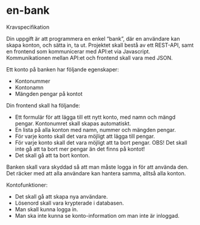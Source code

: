 # en-bank
Kravspecifikation

Din uppgift är att programmera en enkel “bank”, där en användare kan skapa konton, och sätta in, ta ut. 
Projektet skall bestå av ett REST-API, samt en frontend som kommunicerar med API:et via Javascript.
Kommunikationen mellan API:et och frontend skall vara med JSON.  

Ett konto på banken har följande egenskaper:
- Kontonummer
- Kontonamn
- Mängden pengar på kontot

Din frontend skall ha följande:
- Ett formulär för att lägga till ett nytt konto, med namn och mängd pengar. Kontonumret skall skapas automatiskt. 
- En lista på alla konton med namn, nummer och mängden pengar. 
- För varje konto skall det vara möjligt att lägga till pengar. 
- För varje konto skall det vara möjligt att ta bort pengar. OBS! Det skall inte gå att ta bort mer pengar än det finns på kontot!
- Det skall gå att ta bort konton.

Banken skall vara skyddad så att man måste logga in för att använda den. 
Det räcker med att alla användare kan hantera samma, alltså alla konton.

Kontofunktioner:
- Det skall gå att skapa nya användare.
- Lösenord skall vara krypterade i databasen. 
- Man skall kunna logga in. 
- Man ska inte kunna se konto-information om man inte är inloggad. 
